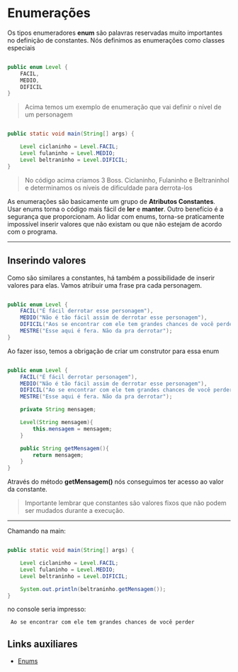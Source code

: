 # Enumerações 

Os tipos enumeradores **enum** são palavras reservadas muito importantes no definição de constantes. Nós definimos as enumerações como classes especiais

``` java

public enum Level {
    FACIL,
    MEDIO,
    DIFICIL
}
```

>Acima temos um exemplo de enumeração que  vai definir o nível de um personagem

```java

public static void main(String[] args) {

    Level ciclaninho = Level.FACIL;
    Level fulaninho = Level.MEDIO;
    Level beltraninho = Level.DIFICIL;
}

```


>No código acima criamos 3 Boss. Ciclaninho, Fulaninho e Beltraninhol e determinamos os níveis de dificuldade para derrota-los

As enumerações são basicamente um grupo de **Atributos Constantes**. Usar enums torna o código mais fácil de **ler** e **manter**. Outro benefício é a segurança que proporcionam. Ao lidar com enums, torna-se praticamente impossível inserir valores que não existam ou que não estejam de acordo com o programa.

--- 
## Inserindo valores
Como são similares a constantes, há também a possibilidade de inserir valores para elas. Vamos atribuir uma frase pra cada personagem.

``` java

public enum Level {
    FACIL("É fácil derrotar esse personagem"),
    MEDIO("Não é tão fácil assim de derrotar esse personagem"),
    DIFICIL("Aos se encontrar com ele tem grandes chances de você perder")
    MESTRE("Esse aqui é fera. Não da pra derrotar");
}
```
Ao fazer isso, temos a obrigação de criar um construtor para essa enum

``` java

public enum Level {
    FACIL("É fácil derrotar personagem"),
    MEDIO("Não é tão fácil assim de derrotar esse personagem"),
    DIFICIL("Ao se encontrar com ele tem grandes chances de você perder"),
    MESTRE("Esse aqui é fera. Não da pra derrotar");

    private String mensagem;

    Level(String mensagem){
        this.mensagem = mensagem;
    }

    public String getMensagem(){
        return mensagem;
    }
}
```
Através do método **getMensagem()** nós conseguimos ter acesso ao valor da constante.

> Importante lembrar que constantes são valores fixos que não podem ser mudados durante a execução.

--- 

Chamando na main: 

```java

public static void main(String[] args) {

    Level ciclaninho = Level.FACIL;
    Level fulaninho = Level.MEDIO;
    Level beltraninho = Level.DIFICIL;

    System.out.println(beltraninho.getMensagem());
}
```
no console seria impresso:

```Console
 Ao se encontrar com ele tem grandes chances de você perder
```

## Links auxiliares
- [Enums](https://www.devmedia.com.br/enumeracoes-em-java/25839)
